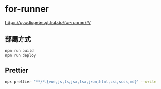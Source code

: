# for-runner

https://goodispeter.github.io/for-runner/#/

## 部屬方式

```bash
npm run build
npm run deploy
```

## Prettier

```bash
npx prettier "**/*.{vue,js,ts,jsx,tsx,json,html,css,scss,md}" --write
```
